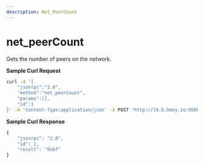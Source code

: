 ```yaml
---
description: Net_PeerCount
---
```


# net\_peerCount

Gets the number of peers on the network.

**Sample Curl Request**

```bash
curl -d '{
    "jsonrpc":"2.0",
    "method":"net_peerCount",
    "params":[],
    "id":1
}' -H 'Content-Type:application/json' -X POST 'http://l0.b.hmny.io:9500'
```

**Sample Curl Response**

```javascript
{
    "jsonrpc": "2.0",
    "id": 1,
    "result": "0xbf"
}
```

